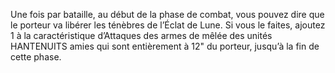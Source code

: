 Une fois par bataille, au début de la phase de
combat, vous pouvez dire que le porteur va libérer
les ténèbres de l’Éclat de Lune. Si vous le faites,
ajoutez 1 à la caractéristique d’Attaques des armes
de mêlée des unités HANTENUITS amies qui sont
entièrement à 12" du porteur, jusqu’à la fin de
cette phase.
